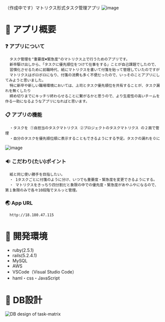 （作成中です）マトリクス形式タスク管理アプリ
![image](https://user-images.githubusercontent.com/48851734/75612263-43783f80-5b65-11ea-815f-0d2d4afac73c.png)

# :page_facing_up: アプリ概要
  ### :question: アプリについて 
      タスク管理を"重要度✖️緊急度"のマトリクス上で行うためのアプリです。
      新卒駆け出しから、「タスクに優先順位をつけて仕事をする」ことが自己課題でしたので、
      習慣化させるために前職時代、紙にマトリクスを書いて付箋を貼って管理していたのですが
      マトリクスはボロボロになり、付箋の消費も多く不便だったので、いっそのことアプリにしてみようと思いました。
      特に新卒や新しい職場環境においては、上司とタスク優先順位を共有することが、タスク漏れを無くしたり
      締め切りまでにキッチリ終わらせることに繋がるかと思うので、より生産性の高いチームを作る一助になるようなアプリになればと思います。


  ### :clipboard: アプリの機能
      ・タスクを ①自担当のタスクマトリクス ②プロジェクトのタスクマトリクス の２面で管理
      ・自分のタスクを優先順位順に表示することもできるようにする予定。タスクの漏れを０に
![image](https://user-images.githubusercontent.com/48851734/75608640-b02f1200-5b44-11ea-8a93-b7649b36e6e4.png)

  ### :sound: こだわり(たい)ポイント
      紙と同じ使い勝手を目指したい。
      ・ 1タスクごとに付箋のように分け、いつでも重要度・緊急度を変更できるようにする。
      ・ マトリクスをきっちり四分割だと象限の中での優先度・緊急度があやふやになるので、第１象限のみで各々10段階でヌルッと管理。

  ### :earth_asia: App URL
      http://18.180.47.115

# :page_facing_up: 開発環境
  - ruby(2.5.1)
  - rails(5.2.4.1)
  - MySQL
  - AWS
  - VSCode（Visual Studio Code）
  - haml・css・JavaScript

# :page_facing_up: DB設計
![DB design of  _task-matrix_](https://user-images.githubusercontent.com/48851734/75438645-a9b16680-599b-11ea-9b3b-da109ffbe486.jpeg)